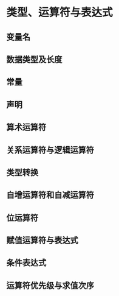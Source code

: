 # 类型、运算符与表达式

## 变量名

## 数据类型及长度

## 常量

## 声明

## 算术运算符

## 关系运算符与逻辑运算符

## 类型转换

## 自增运算符和自减运算符

## 位运算符

## 赋值运算符与表达式

## 条件表达式

## 运算符优先级与求值次序
